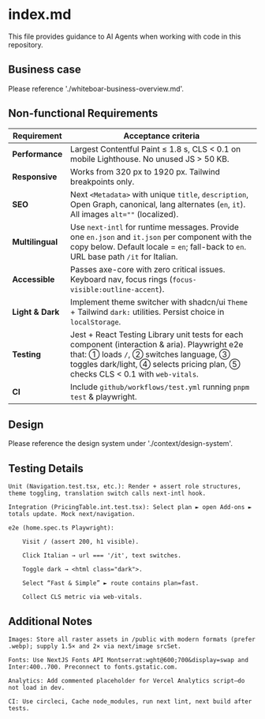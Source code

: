 # index.md
This file provides guidance to AI Agents when working with code in this repository.

## Business case
Please reference './whiteboar-business-overview.md'.

## Non-functional Requirements
| Requirement      | Acceptance criteria                                                                                                                                                                                                         |
| ---------------- | --------------------------------------------------------------------------------------------------------------------------------------------------------------------------------------------------------------------------- |
| **Performance**  | Largest Contentful Paint ≤ 1.8 s, CLS < 0.1 on mobile Lighthouse. No unused JS > 50 KB.                                                                                                                                     |
| **Responsive**   | Works from 320 px to 1920 px. Tailwind breakpoints only.                                                                                                                                                                    |
| **SEO**          | Next `<Metadata>` with unique `title`, `description`, Open Graph, canonical, lang alternates (`en`, `it`). All images `alt=""` (localized).                                                                                 |
| **Multilingual** | Use `next-intl` for runtime messages. Provide one `en.json` and `it.json` per component with the copy below. Default locale = `en`; fall-back to `en`. URL base path `/it` for Italian.                                     |
| **Accessible**   | Passes axe-core with zero critical issues. Keyboard nav, focus rings (`focus-visible:outline-accent`).                                                                                                                      |
| **Light & Dark** | Implement theme switcher with shadcn/ui `Theme` + Tailwind `dark:` utilities. Persist choice in `localStorage`.                                                                                                                 |
| **Testing**      | Jest + React Testing Library unit tests for each component (interaction & aria). Playwright e2e that: ① loads `/`, ② switches language, ③ toggles dark/light, ④ selects pricing plan, ⑤ checks CLS < 0.1 with `web-vitals`. |
| **CI**           | Include `github/workflows/test.yml` running `pnpm test` & playwright.                                                                                                                                                       |

## Design
Please reference the design system under './context/design-system'.

## Testing Details

    Unit (Navigation.test.tsx, etc.): Render + assert role structures, theme toggling, translation switch calls next-intl hook.

    Integration (PricingTable.int.test.tsx): Select plan ► open Add-ons ► totals update. Mock next/navigation.

    e2e (home.spec.ts Playwright):

        Visit / (assert 200, h1 visible).

        Click Italian → url === '/it', text switches.

        Toggle dark → <html class="dark">.

        Select “Fast & Simple” ► route contains plan=fast.

        Collect CLS metric via web-vitals.

## Additional Notes

    Images: Store all raster assets in /public with modern formats (prefer .webp); supply 1.5× and 2× via next/image srcSet.

    Fonts: Use NextJS Fonts API Montserrat:wght@600;700&display=swap and Inter:400..700. Preconnect to fonts.gstatic.com.

    Analytics: Add commented placeholder for Vercel Analytics script—do not load in dev.

    CI: Use circleci, Cache node_modules, run next lint, next build after tests.